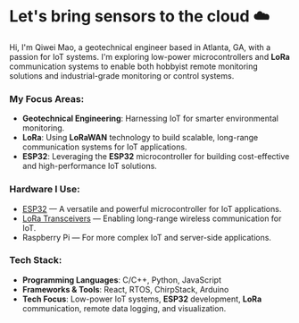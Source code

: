 # Let's bring sensors to the cloud ☁️

Hi, I'm Qiwei Mao, a geotechnical engineer based in Atlanta, GA, with a passion for IoT systems. I'm exploring low-power microcontrollers and **LoRa** communication systems to enable both hobbyist remote monitoring solutions and industrial-grade monitoring or control systems.

### My Focus Areas:
- **Geotechnical Engineering**: Harnessing IoT for smarter environmental monitoring.
- **LoRa**: Using **LoRaWAN** technology to build scalable, long-range communication systems for IoT applications.
- **ESP32**: Leveraging the **ESP32** microcontroller for building cost-effective and high-performance IoT solutions.

### Hardware I Use:
- [ESP32](https://www.espressif.com/en/products/socs/esp32) — A versatile and powerful microcontroller for IoT applications.
- [LoRa Transceivers](https://www.semtech.com/products/wireless-rf/lora-connect/sx1276) — Enabling long-range wireless communication for IoT.
- Raspberry Pi — For more complex IoT and server-side applications.

### Tech Stack:
- **Programming Languages**: C/C++, Python, JavaScript
- **Frameworks & Tools**: React, RTOS, ChirpStack, Arduino
- **Tech Focus**: Low-power IoT systems, **ESP32** development, **LoRa** communication, remote data logging, and visualization.
